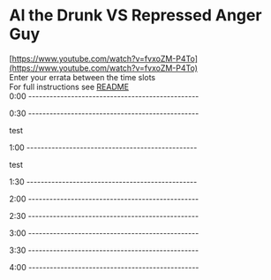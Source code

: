# Al the Drunk VS Repressed Anger Guy

[https://www.youtube.com/watch?v=fvxoZM-P4To](https://www.youtube.com/watch?v=fvxoZM-P4To)  
Enter your errata between the time slots  
For full instructions see [README](../../..#readme)  
0:00 ------------------------------------------------  




0:30 ------------------------------------------------  

test


1:00 ------------------------------------------------  


test

1:30 ------------------------------------------------  




2:00 ------------------------------------------------  




2:30 ------------------------------------------------  




3:00 ------------------------------------------------  




3:30 ------------------------------------------------  




4:00 ------------------------------------------------  




